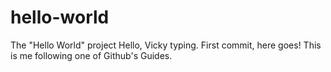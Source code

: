 # hello-world
The "Hello World" project
Hello, Vicky typing. First commit, here goes!
This is me following one of Github's Guides.
